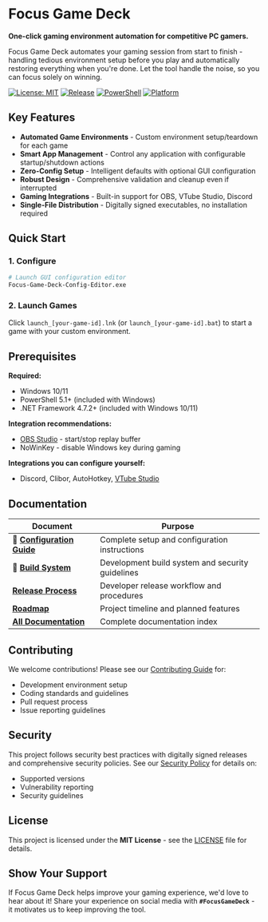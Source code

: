 # Focus Game Deck

**One-click gaming environment automation for competitive PC gamers.**

Focus Game Deck automates your gaming session from start to finish - handling tedious environment setup before you play and automatically restoring everything when you're done. Let the tool handle the noise, so you can focus solely on winning.

[![License: MIT](https://img.shields.io/badge/License-MIT-yellow.svg)](https://opensource.org/licenses/MIT)
[![Release](https://img.shields.io/github/v/release/beive60/focus-game-deck)](https://github.com/beive60/focus-game-deck/releases/latest)
[![PowerShell](https://img.shields.io/badge/PowerShell-5.1%2B-blue.svg)](https://docs.microsoft.com/en-us/powershell/)
[![Platform](https://img.shields.io/badge/Platform-Windows-lightgrey.svg)](https://www.microsoft.com/windows)

<!-- TODO: Add demo -->

## Key Features

- **Automated Game Environments** - Custom environment setup/teardown for each game
- **Smart App Management** - Control any application with configurable startup/shutdown actions
- **Zero-Config Setup** - Intelligent defaults with optional GUI configuration
- **Robust Design** - Comprehensive validation and cleanup even if interrupted
- **Gaming Integrations** - Built-in support for OBS, VTube Studio, Discord
- **Single-File Distribution** - Digitally signed executables, no installation required

## Quick Start

### 1. Configure

```bash
# Launch GUI configuration editor
Focus-Game-Deck-Config-Editor.exe
```

### 2. Launch Games

Click `launch_[your-game-id].lnk` (or `launch_[your-game-id].bat`) to start a game with your custom environment.

## Prerequisites

**Required:**

- Windows 10/11
- PowerShell 5.1+ (included with Windows)
- .NET Framework 4.7.2+ (included with Windows 10/11)

**Integration recommendations:**

- [OBS Studio](https://obsproject.com/) - start/stop replay buffer
- NoWinKey - disable Windows key during gaming

**Integrations you can configure yourself:**

- Discord, Clibor, AutoHotkey, [VTube Studio](https://denchisoft.com/)

## Documentation

| Document | Purpose |
|----------|---------|
| **📖 [Configuration Guide](docs/user-guide/configuration.md)** | Complete setup and configuration instructions |
| **🔧 [Build System](docs/developer-guide/build-system.md)** | Development build system and security guidelines |
| **[Release Process](docs/developer-guide/release-process.md)** | Developer release workflow and procedures |
| **[Roadmap](docs/ROADMAP.md)** | Project timeline and planned features |
| **[All Documentation](docs/DOCUMENTATION-INDEX.md)** | Complete documentation index |

## Contributing

We welcome contributions! Please see our [Contributing Guide](CONTRIBUTING.md) for:

- Development environment setup
- Coding standards and guidelines
- Pull request process
- Issue reporting guidelines

## Security

This project follows security best practices with digitally signed releases and comprehensive security policies. See our [Security Policy](SECURITY.md) for details on:

- Supported versions
- Vulnerability reporting
- Security guidelines

## License

This project is licensed under the **MIT License** - see the [LICENSE](LICENSE.md) file for details.

## Show Your Support

If Focus Game Deck helps improve your gaming experience, we'd love to hear about it! Share your experience on social media with **`#FocusGameDeck`** - it motivates us to keep improving the tool.
